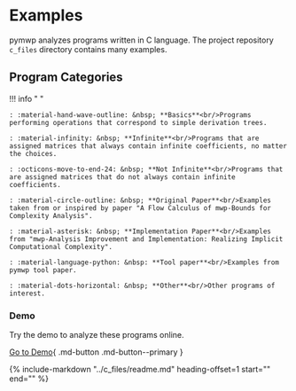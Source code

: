 # Examples

pymwp analyzes programs written in C language.
The project repository `c_files` directory contains many examples.

## Program Categories

!!! info " "

    : :material-hand-wave-outline: &nbsp; **Basics**<br/>Programs performing operations that correspond to simple derivation trees.
    
    : :material-infinity: &nbsp; **Infinite**<br/>Programs that are assigned matrices that always contain infinite coefficients, no matter the choices.
    
    : :octicons-move-to-end-24: &nbsp; **Not Infinite**<br/>Programs that are assigned matrices that do not always contain infinite coefficients.
    
    : :material-circle-outline: &nbsp; **Original Paper**<br/>Examples taken from or inspired by paper "A Flow Calculus of mwp-Bounds for Complexity Analysis".
    
    : :material-asterisk: &nbsp; **Implementation Paper**<br/>Examples from "mwp-Analysis Improvement and Implementation: Realizing Implicit Computational Complexity".

    : :material-language-python: &nbsp: **Tool paper**<br/>Examples from pymwp tool paper.
    
    : :material-dots-horizontal: &nbsp; **Other**<br/>Other programs of interest.


<h3>Demo</h3>

Try the demo to analyze these programs online.

[Go to Demo](demo.md){ .md-button .md-button--primary }

{%
   include-markdown "../c_files/readme.md"
   heading-offset=1
   start="<!--start-->"
   end="<!--end-->"
%}
